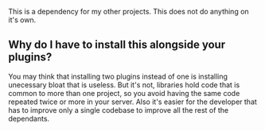 This is a dependency for my other projects. This does not do anything on it's own.

## Why do I have to install this alongside your plugins?

You may think that installing two plugins instead of one is installing unecessary bloat that is useless. But it's not, libraries hold code that is common to more than one project, so you avoid having the same code repeated twice or more in your server. Also it's easier for the developer that has to improve only a single codebase to improve all the rest of the dependants.
